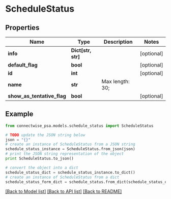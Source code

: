 # ScheduleStatus


## Properties
Name | Type | Description | Notes
------------ | ------------- | ------------- | -------------
**info** | **Dict[str, str]** |  | [optional] 
**default_flag** | **bool** |  | [optional] 
**id** | **int** |  | [optional] 
**name** | **str** |  Max length: 30; | 
**show_as_tentative_flag** | **bool** |  | [optional] 

## Example

```python
from connectwise_psa.models.schedule_status import ScheduleStatus

# TODO update the JSON string below
json = "{}"
# create an instance of ScheduleStatus from a JSON string
schedule_status_instance = ScheduleStatus.from_json(json)
# print the JSON string representation of the object
print ScheduleStatus.to_json()

# convert the object into a dict
schedule_status_dict = schedule_status_instance.to_dict()
# create an instance of ScheduleStatus from a dict
schedule_status_form_dict = schedule_status.from_dict(schedule_status_dict)
```
[[Back to Model list]](../README.md#documentation-for-models) [[Back to API list]](../README.md#documentation-for-api-endpoints) [[Back to README]](../README.md)


